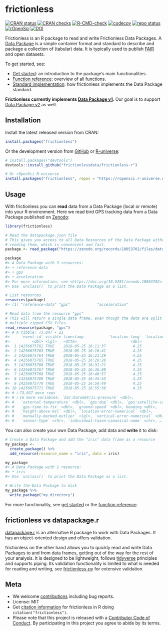 
<!-- README.md is generated from README.Rmd. Please edit that file -->

# frictionless

<!-- badges: start -->

[![CRAN
status](https://www.r-pkg.org/badges/version/frictionless)](https://CRAN.R-project.org/package=frictionless)
[![CRAN
checks](https://badges.cranchecks.info/worst/frictionless.svg)](https://cran.r-project.org/web/checks/check_results_frictionless.html)
[![R-CMD-check](https://github.com/frictionlessdata/frictionless-r/actions/workflows/R-CMD-check.yaml/badge.svg)](https://github.com/frictionlessdata/frictionless-r/actions/workflows/R-CMD-check.yaml)
[![codecov](https://codecov.io/gh/frictionlessdata/frictionless-r/branch/main/graph/badge.svg)](https://app.codecov.io/gh/frictionlessdata/frictionless-r/)
[![repo
status](https://www.repostatus.org/badges/latest/active.svg)](https://www.repostatus.org/#active)
[![rOpenSci](https://badges.ropensci.org/495_status.svg)](https://github.com/ropensci/software-review/issues/495)
[![DOI](https://zenodo.org/badge/DOI/10.5281/zenodo.5815355.svg)](https://doi.org/10.5281/zenodo.5815355)
<!-- badges: end -->

Frictionless is an R package to read and write Frictionless Data
Packages. A [Data
Package](https://specs.frictionlessdata.io/data-package/) is a simple
container format and standard to describe and package a collection of
(tabular) data. It is typically used to publish
[FAIR](https://www.go-fair.org/fair-principles/) and open datasets.

To get started, see:

- [Get
  started](https://docs.ropensci.org/frictionless/articles/frictionless.html):
  an introduction to the package’s main functionalities.
- [Function
  reference](https://docs.ropensci.org/frictionless/reference/index.html):
  overview of all functions.
- [Standard
  implementation](https://docs.ropensci.org/frictionless/articles/index.html):
  how frictionless implements the Data Package standard.

**Frictionless currently implements [Data Package
v1](https://specs.frictionlessdata.io/).** Our goal is to support [Data
Package v2](https://datapackage.org/) as well.

## Installation

Install the latest released version from CRAN:

``` r
install.packages("frictionless")
```

Or the development version from
[GitHub](https://github.com/frictionlessdata/frictionless-r) or
[R-universe](https://ropensci.r-universe.dev):

``` r
# install.packages("devtools")
devtools::install_github("frictionlessdata/frictionless-r")

# Or rOpenSci R-universe
install.packages("frictionless", repos = "https://ropensci.r-universe.dev")
```

## Usage

With frictionless you can **read** data from a Data Package (local or
remote) into your R environment. Here we read bird GPS tracking data
from a Data Package published on
[Zenodo](https://doi.org/10.5281/zenodo.10053702):

``` r
library(frictionless)

# Read the datapackage.json file
# This gives you access to all Data Resources of the Data Package without 
# reading them, which is convenient and fast.
package <- read_package("https://zenodo.org/records/10053702/files/datapackage.json")

package
#> A Data Package with 3 resources:
#> • reference-data
#> • gps
#> • acceleration
#> For more information, see <https://doi.org/10.5281/zenodo.10053702>.
#> Use `unclass()` to print the Data Package as a list.

# List resources
resources(package)
#> [1] "reference-data" "gps"            "acceleration"

# Read data from the resource "gps"
# This will return a single data frame, even though the data are split over 
# multiple zipped CSV files.
read_resource(package, "gps")
#> # A tibble: 73,047 × 21
#>     `event-id` visible timestamp           `location-long` `location-lat`
#>          <dbl> <lgl>   <dttm>                        <dbl>          <dbl>
#>  1 14256075762 TRUE    2018-05-25 16:11:37            4.25           51.3
#>  2 14256075763 TRUE    2018-05-25 16:16:41            4.25           51.3
#>  3 14256075764 TRUE    2018-05-25 16:21:29            4.25           51.3
#>  4 14256075765 TRUE    2018-05-25 16:26:28            4.25           51.3
#>  5 14256075766 TRUE    2018-05-25 16:31:21            4.25           51.3
#>  6 14256075767 TRUE    2018-05-25 16:36:09            4.25           51.3
#>  7 14256075768 TRUE    2018-05-25 16:40:57            4.25           51.3
#>  8 14256075769 TRUE    2018-05-25 16:45:55            4.25           51.3
#>  9 14256075770 TRUE    2018-05-25 16:50:49            4.25           51.3
#> 10 14256075771 TRUE    2018-05-25 16:55:36            4.25           51.3
#> # ℹ 73,037 more rows
#> # ℹ 16 more variables: `bar:barometric-pressure` <dbl>,
#> #   `external-temperature` <dbl>, `gps:dop` <dbl>, `gps:satellite-count` <dbl>,
#> #   `gps-time-to-fix` <dbl>, `ground-speed` <dbl>, heading <dbl>,
#> #   `height-above-msl` <dbl>, `location-error-numerical` <dbl>,
#> #   `manually-marked-outlier` <lgl>, `vertical-error-numerical` <dbl>,
#> #   `sensor-type` <chr>, `individual-taxon-canonical-name` <chr>, …
```

You can also create your own Data Package, add data and **write** it to
disk:

``` r
# Create a Data Package and add the "iris" data frame as a resource
my_package <-
  create_package() %>%
  add_resource(resource_name = "iris", data = iris)

my_package
#> A Data Package with 1 resource:
#> • iris
#> Use `unclass()` to print the Data Package as a list.

# Write the Data Package to disk
my_package %>%
  write_package("my_directory")
```

For more functionality, see [get
started](https://docs.ropensci.org/frictionless/articles/frictionless.html)
or the [function
reference](https://docs.ropensci.org/frictionless/reference/index.html).

## frictionless vs datapackage.r

[datapackage.r](https://github.com/frictionlessdata/datapackage-r) is an
alternative R package to work with Data Packages. It has an
object-oriented design and offers validation.

frictionless on the other hand allows you to quickly read and write Data
Packages to and from data frames, getting out of the way for the rest of
your analysis. It is designed to be lightweight, follows
[tidyverse](https://www.tidyverse.org/) principles and supports piping.
Its validation functionality is limited to what is needed for reading
and writing, see
[frictionless-py](https://github.com/frictionlessdata/frictionless-py)
for extensive validation.

## Meta

- We welcome
  [contributions](https://docs.ropensci.org/frictionless/CONTRIBUTING.html)
  including bug reports.
- License: MIT
- Get [citation
  information](https://docs.ropensci.org/frictionless/authors.html#citation)
  for frictionless in R doing `citation("frictionless")`.
- Please note that this project is released with a [Contributor Code of
  Conduct](https://frictionlessdata.io/work-with-us/code-of-conduct/).
  By participating in this project you agree to abide by its terms.
